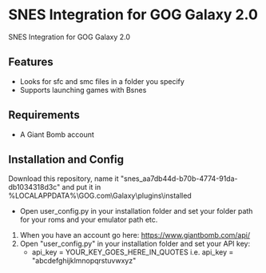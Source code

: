 # SNES Integration for GOG Galaxy 2.0
SNES Integration for GOG Galaxy 2.0

## Features
* Looks for sfc and smc files in a folder you specify
* Supports launching games with Bsnes

## Requirements
* A Giant Bomb account

## Installation and Config

Download this repository, name it "snes_aa7db44d-b70b-4774-91da-db1034318d3c" and put it in %LOCALAPPDATA%\GOG.com\Galaxy\plugins\installed

* Open user_config.py in your installation folder and set your folder path for your roms and your emulator path etc.

1. When you have an account go here: https://www.giantbomb.com/api/
2. Open "user_config.py" in your installation folder and set your API key:
    * api_key = YOUR_KEY_GOES_HERE_IN_QUOTES i.e. api_key = "abcdefghijklmnopqrstuvwxyz"
